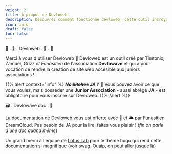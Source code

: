 ```yaml
---
weight: 2
title: À propos de Devloweb
description: Découvrez comment fonctionne devloweb, cette outil incroyable qui est vraiment super
icon: info
draft: false
toc: false
---
```

🚀 . 🧨 . Devloweb . 🧭 . 🌌

Merci à vous d'utiliser Devloweb 🧡 Devloweb est un outil créé par Timtonix, Zamuel, Grizz *et Funasitien* de l'association **Devlowave** et qui à pour vocation de rendre la création de site web accesible aux juniors associations ! 

{{% alert context="info" %}
***No ~~bitches~~ JA ?*** 🧐
Vous pouvez avoir ce que vous voulez, mais posséder une **Junior Association** - aussi abrégé **JA** - est obligatoire pour vous inscrire sur Devloweb. 
{{% /alert %}}

🗃 . Devlowave doc . 🌺

La documentation de Devloweb vous est offerte avec 💙 et 🌥 par Funasitien DreamCloud. Pas besoin de JA pour la lire, faites vous plaisir ! (*fin on parle d'une doc quand même*)

Un grand merci à l'équipe de [Lotus Lab](#) pour le thème hugo qui rend cette documentation si magnifique (voir swag. Ouaip, on peut aller jusque là)